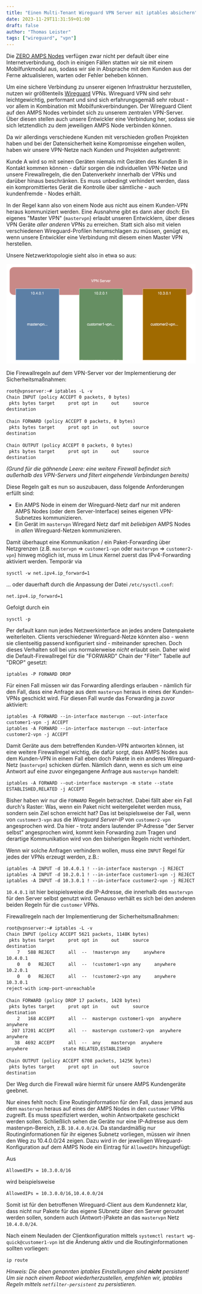 ```yaml
---
title: "Einen Multi-Tenant Wireguard VPN Server mit iptables absichern"
date: 2023-11-29T11:31:59+01:00
draft: false
author: "Thomas Leister"
tags: ["wireguard", "vpn"]
---
```


Die [ZERO AMPS Nodes](https://www.zero-iee.com/de/products/) verfügen zwar nicht per default über eine Internetverbindung, doch in einigen Fällen statten wir sie mit einem Mobilfunkmodul aus, sodass wir sie in Absprache mit dem Kunden aus der Ferne aktualisieren, warten oder Fehler beheben können. 

Um eine sichere Verbindung zu unserer eigenen Infrastruktur herzustellen, nutzen wir größtenteils [Wireguard](https://www.wireguard.com) VPNs. Wireguard VPN sind sehr leichtgewichtig, performant und sind sich erfahrungsgemäß sehr robust - vor allem in Kombination mit Mobilfunkverbindungen. Der Wireguard Client auf den AMPS Nodes verbindet sich zu unserem zentralen VPN-Server. Über diesen stellen auch unsere Entwickler eine Verbindung her, sodass sie sich letztendlich zu dem jeweiligen AMPS Node verbinden können. 

<!--more-->

Da wir allerdings verschiedene Kunden mit verschieden großen Projekten haben und bei der Datensicherheit keine Kompromisse eingehen wollen, haben wir unsere VPN-Netze nach Kunden und Projekten aufgetrennt:

Kunde A wird so mit seinen Geräten niemals mit Geräten des Kunden B in Kontakt kommen können - dafür sorgen die individuellen VPN-Netze und unsere Firewallregeln, die den Datenverkehr innerhalb der VPNs und darüber hinaus beschränken. Es muss unbedingt verhindert werden, dass ein kompromittiertes Gerät die Kontrolle über sämtliche - auch kundenfremde - Nodes erhält. 

In der Regel kann also von einem Node aus nicht aus einem Kunden-VPN heraus kommuniziert werden. Eine Ausnahme gibt es dann aber doch: Ein eigenes "Master VPN" (`mastervpn`) erlaubt unseren Entwicklern, über dieses VPN Geräte _aller anderen_ VPNs zu erreichen. Statt sich also mit vielen verschiedenen Wireguard-Profilen herumschlagen zu müssen, genügt es, wenn unsere Entwickler eine Verbindung mit diesem einen Master VPN herstellen. 

Unsere Netzwerktopologie sieht also in etwa so aus: 

![Networks Graphics](images/wireguard-networks.svg)


Die Firewallregeln auf dem VPN-Server vor der Implementierung der Sicherheitsmaßnahmen:

```
root@vpnserver:~# iptables -L -v
Chain INPUT (policy ACCEPT 0 packets, 0 bytes)
 pkts bytes target     prot opt in     out     source               destination         

Chain FORWARD (policy ACCEPT 0 packets, 0 bytes)
 pkts bytes target     prot opt in     out     source               destination                 

Chain OUTPUT (policy ACCEPT 0 packets, 0 bytes)
 pkts bytes target     prot opt in     out     source               destination 
```

_(Grund für die gähnende Leere: eine weitere Firewall befindet sich außerhalb des VPN-Servers und filtert eingehende Verbindungen bereits)_


Diese Regeln galt es nun so auszubauen, dass folgende Anforderungen erfüllt sind:

* Ein AMPS Node in einem der Wireguard-Netz darf nur mit anderen AMPS Nodes (oder dem Server-Interface) seines eigenen VPN-Subnetzes kommunizieren. 
* Ein Gerät im `mastervpn` Wiregard Netz darf mit _beliebigen_ AMPS Nodes in _allen_ Wireguard-Netzen kommunizieren. 


Damit überhaupt eine Kommunikation / ein Paket-Forwarding über Netzgrenzen (z.B. `mastervpn` => `customer1-vpn` oder `mastervpn` => `customer2-vpn`) hinweg möglich ist, muss im Linux Kernel zuerst das IPv4-Forwarding aktiviert werden. Temporär via 

	sysctl -w net.ipv4.ip_forward=1

... oder dauerhaft durch die Anpassung der Datei `/etc/sysctl.conf`:

	net.ipv4.ip_forward=1

Gefolgt durch ein 

	sysctl -p

Per default kann nun jedes Netzwerkinterface an jedes andere Datenpakete weiterleiten. Clients verschiedener Wireguard-Netze könnten also - wenn sie clientseitig passend konfiguriert sind -  miteinander sprechen. Doch dieses Verhalten soll bei uns normalerweise _nicht_ erlaubt sein. Daher wird die Default-Firewallregel für die "FORWARD" Chain der "Filter" Tabelle auf "DROP" gesetzt:

	iptables -P FORWARD DROP

Für einen Fall müssen wir das Forwarding allerdings erlauben - nämlich für den Fall, dass eine Anfrage aus dem `mastervpn` heraus in eines der Kunden-VPNs geschickt wird. Für diesen Fall wurde das Forwarding ja zuvor aktiviert:

	iptables -A FORWARD --in-interface mastervpn --out-interface customer1-vpn -j ACCEPT
	iptables -A FORWARD --in-interface mastervpn --out-interface customer2-vpn -j ACCEPT


Damit Geräte aus dem betreffenden Kunden-VPN antworten können, ist eine weitere Firewallregel wichtig, die dafür sorgt, dass AMPS Nodes aus dem Kunden-VPN in einem Fall eben doch Pakete in ein anderes Wireguard-Netz (`mastervpn`) schicken dürfen. Nämlich dann, wenn es sich um eine Antwort auf eine zuvor eingegangene Anfrage aus `mastervpn` handelt:

	iptables -A FORWARD --out-interface mastervpn -m state --state ESTABLISHED,RELATED -j ACCEPT


Bisher haben wir nur die `FORWARD` Regeln betrachtet. Dabei fällt aber ein Fall durch's Raster: Was, wenn ein Paket nicht weitergeleitet werden muss, sondern sein Ziel schon erreicht hat? Das ist beispielsweise der Fall, wenn von `customer3-vpn` aus die _Wireguard Server-IP_ von `customer2-vpn` angesprochen wird. Da hier - trotz anders lautender IP-Adresse "der Server selbst" angesprochen wird, kommt kein Forwarding zum Tragen und derartige Kommunikation wird von den bisherigen Regeln nicht verhindert.

Wenn wir solche Anfragen verhindern wollen, muss eine `INPUT` Regel für jedes der VPNs erzeugt werden, z.B.:

	iptables -A INPUT -d 10.4.0.1 ! --in-interface mastervpn -j REJECT
	iptables -A INPUT -d 10.2.0.1 ! --in-interface customer1-vpn -j REJECT
	iptables -A INPUT -d 10.3.0.1 ! --in-interface customer2-vpn -j REJECT

`10.4.0.1` ist hier beispielsweise die IP-Adresse, die innerhalb des `mastervpn` für den Server selbst genutzt wird. Genauso verhält es sich bei den anderen beiden Regeln für die `customer` VPNs.

Firewallregeln nach der Implementierung der Sicherheitsmaßnahmen:

```
root@vpnserver:~# iptables -L -v
Chain INPUT (policy ACCEPT 5621 packets, 1148K bytes)
 pkts bytes target     prot opt in     out     source               destination         
    7   588 REJECT     all  --  !mastervpn any     anywhere             10.4.0.1             
    0   0   REJECT     all  --  !customer1-vpn any     anywhere             10.2.0.1            
    0   0   REJECT     all  --  !customer2-vpn any     anywhere             10.3.0.1                
reject-with icmp-port-unreachable

Chain FORWARD (policy DROP 17 packets, 1428 bytes)
 pkts bytes target     prot opt in     out     source               destination                   
    2   168 ACCEPT     all  --  mastervpn customer1-vpn  anywhere             anywhere            
  207 17201 ACCEPT     all  --  mastervpn customer2-vpn  anywhere             anywhere            
   38  4692 ACCEPT     all  --  any    mastervpn  anywhere             anywhere             state RELATED,ESTABLISHED

Chain OUTPUT (policy ACCEPT 6708 packets, 1425K bytes)
 pkts bytes target     prot opt in     out     source               destination
```



Der Weg durch die Firewall wäre hiermit für unsere AMPS Kundengeräte geebnet. 

Nur eines fehlt noch: Eine Routinginformation für den Fall, dass jemand aus dem `mastervpn` heraus auf eines der AMPS Nodes in den `customer` VPNs zugreift. Es muss spezifiziert werden, wohin Antwortpakete geschickt werden sollen. Schließlich sehen die Geräte nur eine IP-Adresse aus dem mastervpn-Bereich, z.B. `10.4.0.0/24`. Da standardmäßig nur Routinginformationen für ihr eigenes Subnetz vorliegen, müssen wir ihnen den Weg zu 10.4.0.0/24 zeigen. Dazu wird in der jeweiligen Wireguard-Konfiguration auf dem AMPS Node ein Eintrag für `AllowedIPs` hinzugefügt:

Aus 

	AllowedIPs = 10.3.0.0/16

wird beispielsweise

	AllowedIPs = 10.3.0.0/16,10.4.0.0/24

Somit ist für den betroffenen Wireguard-Client aus dem Kundennetz klar, dass nicht nur Pakete für das eigene SUbnetz über den Server geroutet werden sollen, sondern auch (Antwort-)Pakete an das `mastervpn` Netz `10.4.0.0/24`.

Nach einem Neuladen der Clientkonfiguration mittels `systemctl restart wg-quick@customer1-vpn` ist die Änderung aktiv und die Routinginformationen sollten vorliegen:

	ip route


_Hinweis: Die oben genannten iptables Einstellungen sind **nicht** persistent! Um sie nach einem Reboot wiederherzustellen, empfehlen wir, iptables Regeln mittels `netfilter-persistent` zu persistieren._
